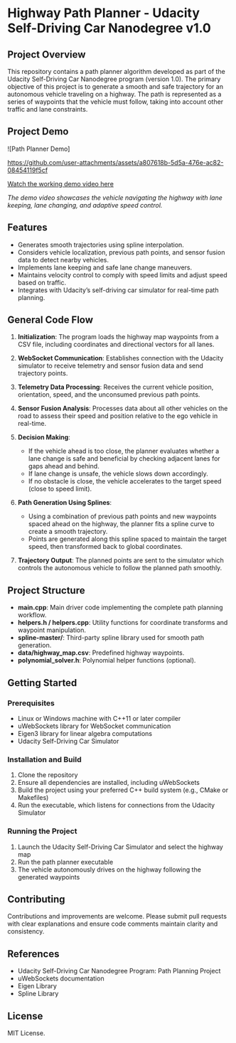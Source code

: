 # Highway Path Planner - Udacity Self-Driving Car Nanodegree v1.0

## Project Overview  
This repository contains a path planner algorithm developed as part of the Udacity Self-Driving Car Nanodegree program (version 1.0). The primary objective of this project is to generate a smooth and safe trajectory for an autonomous vehicle traveling on a highway. The path is represented as a series of waypoints that the vehicle must follow, taking into account other traffic and lane constraints.

## Project Demo  
![Path Planner Demo]
  

https://github.com/user-attachments/assets/a807618b-5d5a-476e-ac82-08454119f5cf


[Watch the working demo video here](https://your-video-link)  

*The demo video showcases the vehicle navigating the highway with lane keeping, lane changing, and adaptive speed control.*

## Features
- Generates smooth trajectories using spline interpolation.
- Considers vehicle localization, previous path points, and sensor fusion data to detect nearby vehicles.
- Implements lane keeping and safe lane change maneuvers.
- Maintains velocity control to comply with speed limits and adjust speed based on traffic.
- Integrates with Udacity’s self-driving car simulator for real-time path planning.

## General Code Flow

1. **Initialization**: The program loads the highway map waypoints from a CSV file, including coordinates and directional vectors for all lanes.

2. **WebSocket Communication**: Establishes connection with the Udacity simulator to receive telemetry and sensor fusion data and send trajectory points.

3. **Telemetry Data Processing**: Receives the current vehicle position, orientation, speed, and the unconsumed previous path points.

4. **Sensor Fusion Analysis**: Processes data about all other vehicles on the road to assess their speed and position relative to the ego vehicle in real-time.

5. **Decision Making**:  
   - If the vehicle ahead is too close, the planner evaluates whether a lane change is safe and beneficial by checking adjacent lanes for gaps ahead and behind.  
   - If lane change is unsafe, the vehicle slows down accordingly.  
   - If no obstacle is close, the vehicle accelerates to the target speed (close to speed limit).  

6. **Path Generation Using Splines**:  
   - Using a combination of previous path points and new waypoints spaced ahead on the highway, the planner fits a spline curve to create a smooth trajectory.  
   - Points are generated along this spline spaced to maintain the target speed, then transformed back to global coordinates.

7. **Trajectory Output**: The planned points are sent to the simulator which controls the autonomous vehicle to follow the planned path smoothly.

## Project Structure
- **main.cpp**: Main driver code implementing the complete path planning workflow.  
- **helpers.h / helpers.cpp**: Utility functions for coordinate transforms and waypoint manipulation.  
- **spline-master/**: Third-party spline library used for smooth path generation.  
- **data/highway_map.csv**: Predefined highway waypoints.  
- **polynomial_solver.h**: Polynomial helper functions (optional).

## Getting Started

### Prerequisites  
- Linux or Windows machine with C++11 or later compiler  
- uWebSockets library for WebSocket communication  
- Eigen3 library for linear algebra computations  
- Udacity Self-Driving Car Simulator  

### Installation and Build  
1. Clone the repository  
2. Ensure all dependencies are installed, including uWebSockets
3. Build the project using your preferred C++ build system (e.g., CMake or Makefiles)  
4. Run the executable, which listens for connections from the Udacity Simulator

### Running the Project  
1. Launch the Udacity Self-Driving Car Simulator and select the highway map  
2. Run the path planner executable  
3. The vehicle autonomously drives on the highway following the generated waypoints

## Contributing  
Contributions and improvements are welcome. Please submit pull requests with clear explanations and ensure code comments maintain clarity and consistency.

## References  
- Udacity Self-Driving Car Nanodegree Program: Path Planning Project  
- uWebSockets documentation  
- Eigen Library  
- Spline Library  

## License  
MIT License.
```
